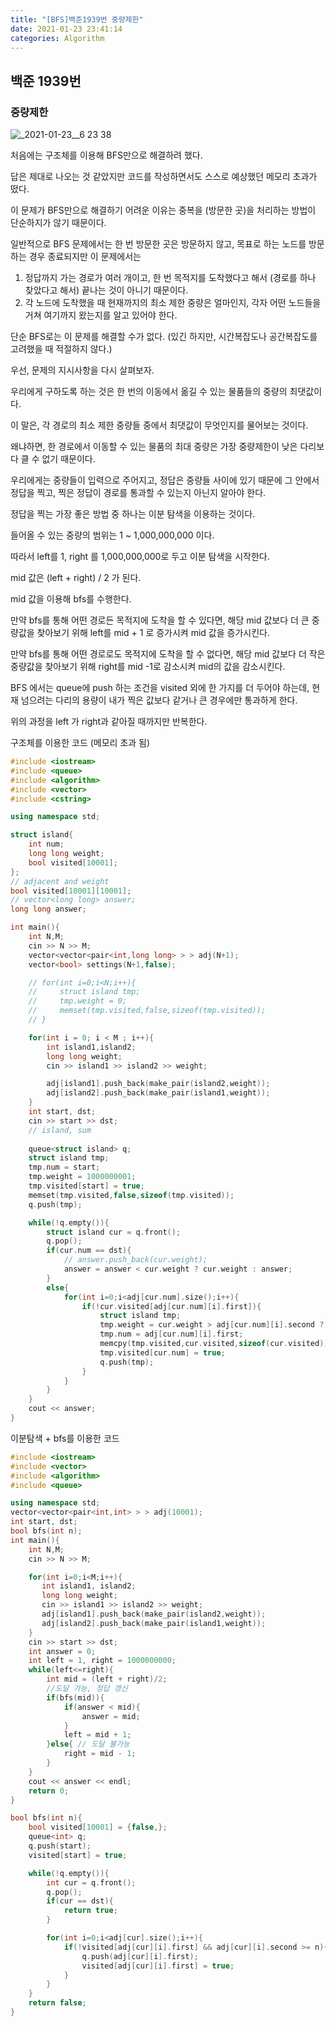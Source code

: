 ```yaml
---
title: "[BFS]백준1939번 중량제한"
date: 2021-01-23 23:41:14
categories: Algorithm
---
```


## 백준 1939번

### 중량제한

![_2021-01-23__6 23 38](https://user-images.githubusercontent.com/55180768/105587083-7f973d00-5dd4-11eb-93fb-6ba9bd69e2ab.png)


처음에는 구조체를 이용해 BFS만으로 해결하려 했다. 

답은 제대로 나오는 것 같았지만 코드를 작성하면서도 스스로 예상했던 메모리 초과가 떴다. 

이 문제가 BFS만으로 해결하기 어려운 이유는 중복을 (방문한 곳)을 처리하는 방법이 단순하지가 않기 때문이다. 

일반적으로 BFS 문제에서는 한 번 방문한 곳은 방문하지 않고, 목표로 하는 노드를 방문하는 경우 종료되지만 이 문제에서는 

1. 정답까지 가는 경로가 여러 개이고, 한 번 목적지를 도착했다고 해서 (경로를 하나 찾았다고 해서) 끝나는 것이 아니기 때문이다. 
2. 각 노드에 도착했을 때 현재까지의 최소 제한 중량은 얼마인지, 각자 어떤 노드들을 거쳐 여기까지 왔는지를 알고 있어야 한다. 

단순 BFS로는 이 문제를 해결할 수가 없다. (있긴 하지만, 시간복잡도나 공간복잡도를 고려했을 때 적절하지 않다.)

우선, 문제의 지시사항을 다시 살펴보자. 

우리에게 구하도록 하는 것은 한 번의 이동에서 옮길 수 있는 물품들의 중량의 최댓값이다. 

이 말은, 각 경로의 최소 제한 중량들 중에서 최댓값이 무엇인지를 물어보는 것이다. 

왜냐하면, 한 경로에서 이동할 수 있는 물품의 최대 중량은 가장 중량제한이 낮은 다리보다 클 수 없기 때문이다. 

 우리에게는 중량들이 입력으로 주어지고, 정답은 중량들 사이에 있기 때문에 그 안에서 정답을 찍고, 찍은 정답이 경로를 통과할 수 있는지 아닌지 알아야 한다.

 정답을 찍는 가장 좋은 방법 중 하나는 이분 탐색을 이용하는 것이다. 

들어올 수 있는 중량의 범위는 1 ~ 1,000,000,000 이다. 

따라서 left를 1, right 를 1,000,000,000로 두고 이분 탐색을 시작한다. 

mid 값은 (left + right) / 2 가 된다. 

mid 값을 이용해 bfs를 수행한다. 

만약 bfs를 통해 어떤 경로든 목적지에 도착을 할 수 있다면, 해당 mid 값보다 더 큰 중량값을 찾아보기 위해 left를 mid + 1 로 증가시켜 mid 값을 증가시킨다. 

만약 bfs를 통해 어떤 경로로도 목적지에 도착을 할 수 없다면, 해당 mid 값보다 더 작은 중량값을 찾아보기 위해 right를 mid -1로 감소시켜  mid의 값을 감소시킨다. 

BFS 에서는 queue에 push 하는 조건을 visited 외에 한 가지를 더 두어야 하는데, 현재 넘으려는 다리의 용량이 내가 찍은 값보다 같거나 큰 경우에만 통과하게 한다. 

위의 과정을 left 가 right과 같아질 때까지만 반복한다. 

구조체를 이용한 코드 (메모리 초과 됨)

```cpp
#include <iostream>
#include <queue>
#include <algorithm>
#include <vector>
#include <cstring>

using namespace std;

struct island{
    int num;
    long long weight;
    bool visited[10001];
};
// adjacent and weight
bool visited[10001][10001];
// vector<long long> answer;
long long answer;

int main(){
    int N,M;
    cin >> N >> M;
    vector<vector<pair<int,long long> > > adj(N+1);
    vector<bool> settings(N+1,false);

    // for(int i=0;i<N;i++){
    //     struct island tmp;
    //     tmp.weight = 0;
    //     memset(tmp.visited,false,sizeof(tmp.visited));
    // }

    for(int i = 0; i < M ; i++){
        int island1,island2;
        long long weight;
        cin >> island1 >> island2 >> weight;

        adj[island1].push_back(make_pair(island2,weight));
        adj[island2].push_back(make_pair(island1,weight));
    }
    int start, dst;
    cin >> start >> dst;
    // island, sum
    
    queue<struct island> q;
    struct island tmp;
    tmp.num = start;
    tmp.weight = 1000000001;
    tmp.visited[start] = true;
    memset(tmp.visited,false,sizeof(tmp.visited));
    q.push(tmp);

    while(!q.empty()){
        struct island cur = q.front();
        q.pop();
        if(cur.num == dst){
            // answer.push_back(cur.weight);
            answer = answer < cur.weight ? cur.weight : answer;
        }
        else{
            for(int i=0;i<adj[cur.num].size();i++){
                if(!cur.visited[adj[cur.num][i].first]){
                    struct island tmp;
                    tmp.weight = cur.weight > adj[cur.num][i].second ? adj[cur.num][i].second : cur.weight;
                    tmp.num = adj[cur.num][i].first;
                    memcpy(tmp.visited,cur.visited,sizeof(cur.visited));
                    tmp.visited[cur.num] = true;
                    q.push(tmp);
                }
            }
        }
    }
    cout << answer;
}
```

이분탐색 + bfs를 이용한 코드 

```cpp
#include <iostream>
#include <vector>
#include <algorithm>
#include <queue>

using namespace std;
vector<vector<pair<int,int> > > adj(10001);
int start, dst;
bool bfs(int n);
int main(){
    int N,M;
    cin >> N >> M;

    for(int i=0;i<M;i++){
       int island1, island2;
       long long weight;
       cin >> island1 >> island2 >> weight;
       adj[island1].push_back(make_pair(island2,weight));
       adj[island2].push_back(make_pair(island1,weight));
    }
    cin >> start >> dst;
    int answer = 0;
    int left = 1, right = 1000000000;
    while(left<=right){
        int mid = (left + right)/2;
        //도달 가능, 정답 갱신 
        if(bfs(mid)){
            if(answer < mid){
                answer = mid;
            }
            left = mid + 1;
        }else{ // 도달 불가능
            right = mid - 1;
        }
    }
    cout << answer << endl;
    return 0;
}

bool bfs(int n){
    bool visited[10001] = {false,};
    queue<int> q;
    q.push(start);
    visited[start] = true;

    while(!q.empty()){
        int cur = q.front();
        q.pop();
        if(cur == dst){
            return true;
        }

        for(int i=0;i<adj[cur].size();i++){
            if(!visited[adj[cur][i].first] && adj[cur][i].second >= n){
                q.push(adj[cur][i].first);
                visited[adj[cur][i].first] = true;
            }
        }
    }
    return false;
}
```
